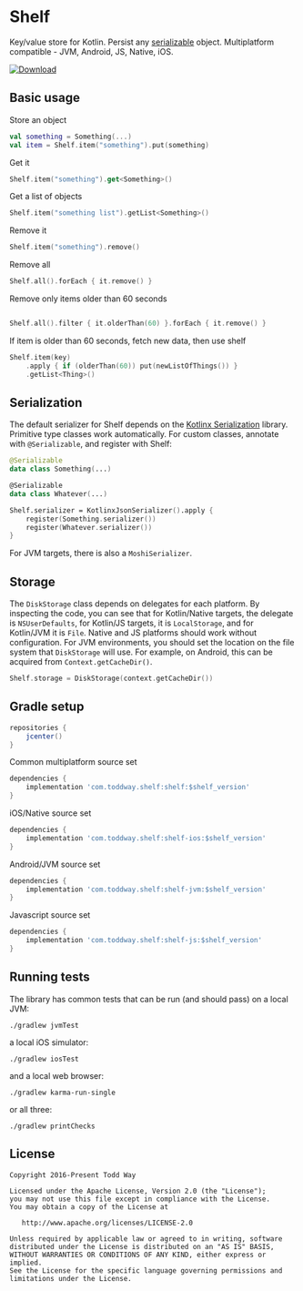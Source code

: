 # Shelf
Key/value store for Kotlin. Persist any [serializable](https://github.com/Kotlin/kotlinx.serialization) object.  Multiplatform compatible - JVM, Android, JS, Native, iOS.  

[ ![Download](https://api.bintray.com/packages/toddway/maven/shelf/images/download.svg) ](https://bintray.com/toddway/maven/shelf/_latestVersion)

## Basic usage

Store an object
```kotlin
val something = Something(...)
val item = Shelf.item("something").put(something)
```

Get it
```kotlin
Shelf.item("something").get<Something>()
```

Get a list of objects
```kotlin
Shelf.item("something list").getList<Something>()
```

Remove it
```kotlin
Shelf.item("something").remove()
```

Remove all
```kotlin
Shelf.all().forEach { it.remove() }
```

Remove only items older than 60 seconds
```kotlin

Shelf.all().filter { it.olderThan(60) }.forEach { it.remove() }
```

If item is older than 60 seconds, fetch new data, then use shelf
```kotlin
Shelf.item(key)
    .apply { if (olderThan(60)) put(newListOfThings()) }
    .getList<Thing>()
```


## Serialization
The default serializer for Shelf depends on the [Kotlinx Serialization](https://github.com/Kotlin/kotlinx.serialization) library.
Primitive type classes work automatically.
For custom classes, annotate with `@Serializable`, and register with Shelf:
```kotlin
@Serializable
data class Something(...)

@Serializable
data class Whatever(...)

Shelf.serializer = KotlinxJsonSerializer().apply {
    register(Something.serializer())
    register(Whatever.serializer())
}
```

For JVM targets, there is also a `MoshiSerializer`.

## Storage
The `DiskStorage` class depends on delegates for each platform.
By inspecting the code, you can see that
for Kotlin/Native targets, the delegate is `NSUserDefaults`,
for Kotlin/JS targets, it is `LocalStorage`,
and for Kotlin/JVM it is `File`.
Native and JS platforms should work without configuration.
For JVM environments, you should set the location on the file system that `DiskStorage` will use.
For example, on Android, this can be acquired from `Context.getCacheDir()`.

```kotlin
Shelf.storage = DiskStorage(context.getCacheDir())
```



## Gradle setup

```groovy
repositories {
    jcenter()
}
```    

Common multiplatform source set
```groovy
dependencies {
    implementation 'com.toddway.shelf:shelf:$shelf_version'
}
```

iOS/Native source set
```groovy
dependencies {
    implementation 'com.toddway.shelf:shelf-ios:$shelf_version'
}
```

Android/JVM source set
```groovy
dependencies {
    implementation 'com.toddway.shelf:shelf-jvm:$shelf_version'
}
```

Javascript source set
```groovy
dependencies {
    implementation 'com.toddway.shelf:shelf-js:$shelf_version'
}
```



## Running tests
The library has common tests that can be run (and should pass) on a local JVM:

```
./gradlew jvmTest
```
 
a local iOS simulator:
```
./gradlew iosTest
```
  
and a local web browser:
```
./gradlew karma-run-single
```
or all three:
```
./gradlew printChecks
```

License
-------

    Copyright 2016-Present Todd Way

    Licensed under the Apache License, Version 2.0 (the "License");
    you may not use this file except in compliance with the License.
    You may obtain a copy of the License at

       http://www.apache.org/licenses/LICENSE-2.0

    Unless required by applicable law or agreed to in writing, software
    distributed under the License is distributed on an "AS IS" BASIS,
    WITHOUT WARRANTIES OR CONDITIONS OF ANY KIND, either express or implied.
    See the License for the specific language governing permissions and
    limitations under the License.